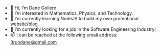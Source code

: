- 👋 Hi, I’m Dane Gollero
- 👀 I’m interested in Mathematics, Physics, and Technology.
- 🌱 I’m currently learning NodeJS to build my own promotional website/blog.
- 💞️ I’m currently looking for a job in the Software Engineering Industry!
- 📫 I can be reached at the following email address: 3rundane@gmail.com

<!---
3rundane/3rundane is a ✨ special ✨ repository because its `README.md` (this file) appears on your GitHub profile.
You can click the Preview link to take a look at your changes.
--->
